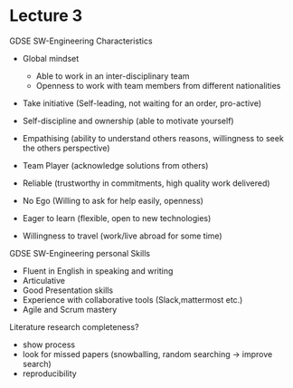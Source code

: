 

# Lecture 3  
GDSE SW-Engineering Characteristics

- Global mindset
    - Able to work in an inter-disciplinary team
    - Openness to work with team members from different nationalities

- Take initiative (Self-leading, not waiting for an order, pro-active)

- Self-discipline and ownership (able to motivate yourself)

- Empathising (ability to understand others reasons, willingness to seek the others perspective)

- Team Player (acknowledge solutions from others)

- Reliable (trustworthy in commitments, high quality work delivered)

- No Ego (Willing to ask for help easily, openness)

- Eager to learn (flexible, open to new technologies)

- Willingness to travel (work/live abroad for some time)

GDSE SW-Engineering personal Skills

- Fluent in English in speaking and writing
- Articulative
- Good Presentation skills
- Experience with collaborative tools (Slack,mattermost etc.)
- Agile and Scrum mastery


Literature research completeness?
- show process
- look for missed papers (snowballing, random searching -> improve search)
- reproducibility
 
